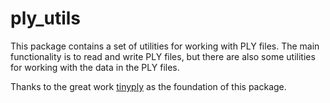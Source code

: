 # ply_utils

This package contains a set of utilities for working with PLY files. The main
functionality is to read and write PLY files, but there are also some utilities
for working with the data in the PLY files.

Thanks to the great work [tinyply](https://github.com/ddiakopoulos/tinyply/tree/master) as the foundation of this package.
